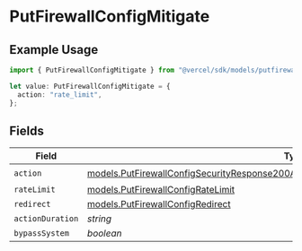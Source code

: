 # PutFirewallConfigMitigate

## Example Usage

```typescript
import { PutFirewallConfigMitigate } from "@vercel/sdk/models/putfirewallconfigop.js";

let value: PutFirewallConfigMitigate = {
  action: "rate_limit",
};
```

## Fields

| Field                                                                                                                                                                                    | Type                                                                                                                                                                                     | Required                                                                                                                                                                                 | Description                                                                                                                                                                              |
| ---------------------------------------------------------------------------------------------------------------------------------------------------------------------------------------- | ---------------------------------------------------------------------------------------------------------------------------------------------------------------------------------------- | ---------------------------------------------------------------------------------------------------------------------------------------------------------------------------------------- | ---------------------------------------------------------------------------------------------------------------------------------------------------------------------------------------- |
| `action`                                                                                                                                                                                 | [models.PutFirewallConfigSecurityResponse200ApplicationJSONResponseBodyActiveRulesAction](../models/putfirewallconfigsecurityresponse200applicationjsonresponsebodyactiverulesaction.md) | :heavy_check_mark:                                                                                                                                                                       | N/A                                                                                                                                                                                      |
| `rateLimit`                                                                                                                                                                              | [models.PutFirewallConfigRateLimit](../models/putfirewallconfigratelimit.md)                                                                                                             | :heavy_minus_sign:                                                                                                                                                                       | N/A                                                                                                                                                                                      |
| `redirect`                                                                                                                                                                               | [models.PutFirewallConfigRedirect](../models/putfirewallconfigredirect.md)                                                                                                               | :heavy_minus_sign:                                                                                                                                                                       | N/A                                                                                                                                                                                      |
| `actionDuration`                                                                                                                                                                         | *string*                                                                                                                                                                                 | :heavy_minus_sign:                                                                                                                                                                       | N/A                                                                                                                                                                                      |
| `bypassSystem`                                                                                                                                                                           | *boolean*                                                                                                                                                                                | :heavy_minus_sign:                                                                                                                                                                       | N/A                                                                                                                                                                                      |